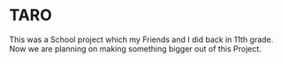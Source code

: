 # TARO

This was a School project which my Friends and I did back in 11th grade.
Now we are planning on making something bigger out of this Project.
